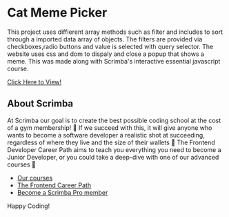# Cat Meme Picker

This project uses diffierent array methods such as filter and includes to sort through a imported data array of objects. 
The filters are provided via checkboxes,radio buttons and value is selected with query selector.
The website uses css and dom to dispaly and close a popup that shows a meme. 
This was made along with Scrimba's interactive essential javascript course.

[Click Here to View!](https://ludrahsgartage.github.io/Cat-Meme-Picker/)

## About Scrimba

At Scrimba our goal is to create the best possible coding school at the cost of a gym membership! 💜
If we succeed with this, it will give anyone who wants to become a software developer a realistic shot at succeeding, regardless of where they live and the size of their wallets 🎉
The Frontend Developer Career Path aims to teach you everything you need to become a Junior Developer, or you could take a deep-dive with one of our advanced courses 🚀

- [Our courses](https://scrimba.com/allcourses)
- [The Frontend Career Path](https://scrimba.com/learn/frontend)
- [Become a Scrimba Pro member](https://scrimba.com/pricing)

Happy Coding!

